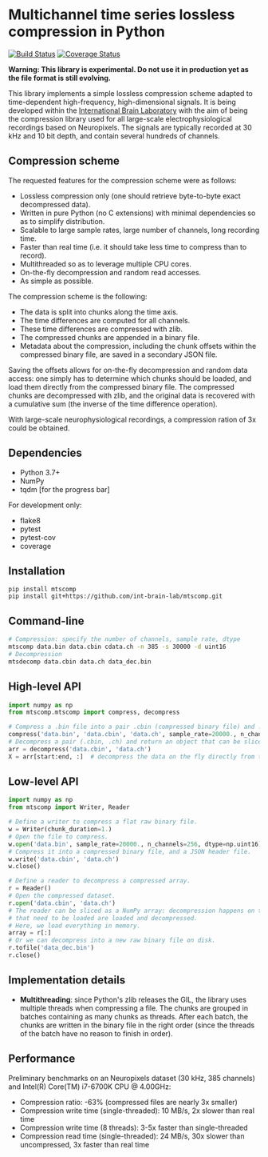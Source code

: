 # Multichannel time series lossless compression in Python

[![Build Status](https://travis-ci.org/int-brain-lab/mtscomp.svg?branch=master)](https://travis-ci.org/int-brain-lab/mtscomp)
[![Coverage Status](https://codecov.io/gh/int-brain-lab/mtscomp/branch/master/graph/badge.svg)](https://codecov.io/gh/int-brain-lab/mtscomp)

**Warning: This library is experimental. Do not use it in production yet as the file format is still evolving.**

This library implements a simple lossless compression scheme adapted to time-dependent high-frequency, high-dimensional signals. It is being developed within the [International Brain Laboratory](https://www.internationalbrainlab.com/) with the aim of being the compression library used for all large-scale electrophysiological recordings based on Neuropixels. The signals are typically recorded at 30 kHz and 10 bit depth, and contain several hundreds of channels.


## Compression scheme

The requested features for the compression scheme were as follows:

* Lossless compression only (one should retrieve byte-to-byte exact decompressed data).
* Written in pure Python (no C extensions) with minimal dependencies so as to simplify distribution.
* Scalable to large sample rates, large number of channels, long recording time.
* Faster than real time (i.e. it should take less time to compress than to record).
* Multithreaded so as to leverage multiple CPU cores.
* On-the-fly decompression and random read accesses.
* As simple as possible.

The compression scheme is the following:

* The data is split into chunks along the time axis.
* The time differences are computed for all channels.
* These time differences are compressed with zlib.
* The compressed chunks are appended in a binary file.
* Metadata about the compression, including the chunk offsets within the compressed binary file, are saved in a secondary JSON file.

Saving the offsets allows for on-the-fly decompression and random data access: one simply has to determine which chunks should be loaded, and load them directly from the compressed binary file. The compressed chunks are decompressed with zlib, and the original data is recovered with a cumulative sum (the inverse of the time difference operation).

With large-scale neurophysiological recordings, a compression ration of 3x could be obtained.


## Dependencies

* Python 3.7+
* NumPy
* tqdm [for the progress bar]

For development only:

* flake8
* pytest
* pytest-cov
* coverage


## Installation

```
pip install mtscomp
pip install git+https://github.com/int-brain-lab/mtscomp.git
```


## Command-line

```bash
# Compression: specify the number of channels, sample rate, dtype
mtscomp data.bin data.cbin cdata.ch -n 385 -s 30000 -d uint16
# Decompression
mtsdecomp data.cbin data.ch data_dec.bin
```


## High-level API

```python
import numpy as np
from mtscomp.mtscomp import compress, decompress

# Compress a .bin file into a pair .cbin (compressed binary file) and .ch (JSON file).
compress('data.bin', 'data.cbin', 'data.ch', sample_rate=20000., n_channels=256, dtype=np.int16)
# Decompress a pair (.cbin, .ch) and return an object that can be sliced like a NumPy array.
arr = decompress('data.cbin', 'data.ch')
X = arr[start:end, :]  # decompress the data on the fly directly from the file on disk
```


## Low-level API

```python
import numpy as np
from mtscomp import Writer, Reader

# Define a writer to compress a flat raw binary file.
w = Writer(chunk_duration=1.)
# Open the file to compress.
w.open('data.bin', sample_rate=20000., n_channels=256, dtype=np.uint16)
# Compress it into a compressed binary file, and a JSON header file.
w.write('data.cbin', 'data.ch')
w.close()

# Define a reader to decompress a compressed array.
r = Reader()
# Open the compressed dataset.
r.open('data.cbin', 'data.ch')
# The reader can be sliced as a NumPy array: decompression happens on the fly. Only chunks
# that need to be loaded are loaded and decompressed.
# Here, we load everything in memory.
array = r[:]
# Or we can decompress into a new raw binary file on disk.
r.tofile('data_dec.bin')
r.close()
```


## Implementation details

* **Multithreading**: since Python's zlib releases the GIL, the library uses multiple threads when compressing a file. The chunks are grouped in batches containing as many chunks as threads. After each batch, the chunks are written in the binary file in the right order (since the threads of the batch have no reason to finish in order).


## Performance

Preliminary benchmarks on an Neuropixels dataset (30 kHz, 385 channels) and Intel(R) Core(TM) i7-6700K CPU @ 4.00GHz:

* Compression ratio: -63% (compressed files are nearly 3x smaller)
* Compression write time (single-threaded): 10 MB/s, 2x slower than real time
* Compression write time (8 threads): 3-5x faster than single-threaded
* Compression read time (single-threaded): 24 MB/s, 30x slower than uncompressed, 3x faster than real time
